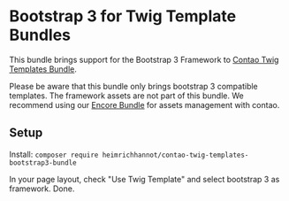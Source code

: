 # Bootstrap 3 for Twig Template Bundles

This bundle brings support for the Bootstrap 3 Framework to [Contao Twig Templates Bundle](https://github.com/heimrichhannot/contao-twig-templates-bundle).

Please be aware that this bundle only brings bootstrap 3 compatible templates. The framework assets are not part of this bundle. We recommend using our [Encore Bundle](https://github.com/heimrichhannot/contao-encore-bundle) for assets management with contao.

## Setup

Install: `composer require heimrichhannot/contao-twig-templates-bootstrap3-bundle`

In your page layout, check "Use Twig Template" and select bootstrap 3 as framework. Done.